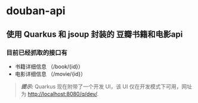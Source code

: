 # douban-api



## 使用 Quarkus 和 jsoup 封装的 豆瓣书籍和电影api

### 目前已经抓取的接口有

- 书籍详细信息 （/book/{id}）
- 电影详细信息 （/movie/{id}）

> **_提示:_**  Quarkus 现在附带了一个开发 UI，该 UI 仅在开发模式下可用，网址为 <http://localhost:8080/q/dev/>.
